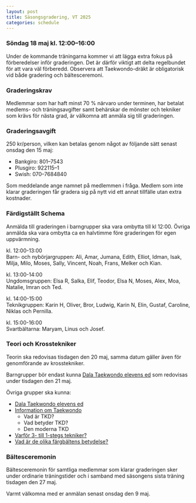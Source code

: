 ```yaml
---
layout: post
title: Säsongsgradering, VT 2025
categories: schedule
---
```


### Söndag 18 maj kl. 12:00–16:00

Under de kommande träningarna kommer vi att lägga extra fokus på förberedelser inför graderingen. Det är därför viktigt att delta regelbundet för att vara väl förberedd.
Observera att Taekwondo-dräkt är obligatorisk vid både gradering och bältesceremoni.

### Graderingskrav

Medlemmar som har haft minst 70 % närvaro under terminen, har betalat medlems- och träningsavgifter samt behärskar de mönster och tekniker som krävs för nästa grad, är välkomna att anmäla sig till graderingen.

### Graderingsavgift

250 kr/person, vilken kan betalas genom något av följande sätt senast onsdag den 15 maj:

- Bankgiro: 801–7543
- Plusgiro: 922115–1
- Swish: 070–7684840

Som meddelande ange namnet på medlemmen i fråga. Medlem som inte klarar graderingen får gradera sig på nytt vid ett annat tillfälle utan extra kostnader.

### Färdigställt Schema

Anmälda till graderingen i barngrupper ska vara ombytta till kl 12:00. Övriga anmälda ska vara ombytta ca en halvtimme före graderingen för egen uppvärmning.

kl. 12:00-13:00  
Barn- och nybörjargruppen:
Ali, Amar, Jumana, Edith, Elliot, Idman, Isak, Milja, Milo, Moses, Sally, Vincent, Noah, Frans, Melker och Kian.

kl. 13:00-14:00  
Ungdomsgruppen:
Elsa R, Salka, Elif, Teodor, Elsa N, Moses, Alex, Moa, Natalie, Imran och Ted.

kl. 14:00-15:00  
Teknikgruppen:
Karin H, Oliver, Bror, Ludwig, Karin N, Elin, Gustaf, Caroline, Niklas och Pernilla.

kl. 15:00-16:00  
Svartbältarna:
Maryam, Linus och Josef.

### Teori och Krosstekniker

Teorin ska redovisas tisdagen den 20 maj, samma datum gäller även för genomförande av krosstekniker.

Barngrupper bör endast kunna [Dala Taekwondo elevens ed](/taekwondo#klubbens-ed) som redovisas under tisdagen den 21 maj.

Övriga grupper ska kunna:

- [Dala Taekwondo elevens ed](/taekwondo#klubbens-ed)
- [Information om Taekwondo](/taekwondo#taekwondo)
  - Vad är TKD?
  - Vad betyder TKD?
  - Den moderna TKD
- [Varför 3- till 1-stegs tekniker?](/taekwondo#stegstekniker)
- [Vad är de olika färgbältens betydelse?](/taekwondo#baltesfarger)

### Bältesceremonin

Bältesceremonin för samtliga medlemmar som klarar graderingen sker under ordinarie träningstider och i samband med säsongens sista träning tisdagen den 27 maj.

Varmt välkomna med er anmälan senast onsdag den 9 maj.
